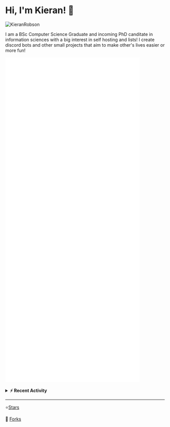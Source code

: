 
# Hi, I'm Kieran! 👋  

<p>
    <img src="https://komarev.com/ghpvc/?username=KieranRobson" alt="KieranRobson"/>       
</p>

I am a BSc Computer Science Graduate and incoming PhD canditate in information sciences with a big interest in self hosting and lists! I create discord bots and other small projects that aim to make other's lives easier or more fun!


<!-- Stats -->
![Metrics](assets/metrics.plugin.activity.svg) 

<!-- Recenet Activity -->
<details>
<summary><b>⚡ Recent Activity</b></summary>

<!--START_SECTION:activity-->
1. ❗️ Closed issue [#8](https://github.com/KieranRobson/Clarence-Bot/issues/8) in [KieranRobson/Clarence-Bot](https://github.com/KieranRobson/Clarence-Bot)
2. 🗣 Commented on [#8](https://github.com/KieranRobson/Clarence-Bot/issues/8) in [KieranRobson/Clarence-Bot](https://github.com/KieranRobson/Clarence-Bot)
3. 💪 Opened PR [#3599](https://github.com/streetsidesoftware/cspell/pull/3599) in [streetsidesoftware/cspell](https://github.com/streetsidesoftware/cspell)
4. 💪 Opened PR [#3294](https://github.com/awesome-selfhosted/awesome-selfhosted/pull/3294) in [awesome-selfhosted/awesome-selfhosted](https://github.com/awesome-selfhosted/awesome-selfhosted)
5. 🗣 Commented on [#5](https://github.com/hullcss/hullcss-discord-bot/issues/5) in [hullcss/hullcss-discord-bot](https://github.com/hullcss/hullcss-discord-bot)
6. 🗣 Commented on [#3065](https://github.com/awesome-selfhosted/awesome-selfhosted/issues/3065) in [awesome-selfhosted/awesome-selfhosted](https://github.com/awesome-selfhosted/awesome-selfhosted)
7. ❗️ Opened issue [#1](https://github.com/Param-Raval/letterboxd-stats/issues/1) in [Param-Raval/letterboxd-stats](https://github.com/Param-Raval/letterboxd-stats)
8. ❗️ Opened issue [#184](https://github.com/GoodbyteCo/Letterboxd-Film-Frequency/issues/184) in [GoodbyteCo/Letterboxd-Film-Frequency](https://github.com/GoodbyteCo/Letterboxd-Film-Frequency)
9. 💪 Opened PR [#3288](https://github.com/awesome-selfhosted/awesome-selfhosted/pull/3288) in [awesome-selfhosted/awesome-selfhosted](https://github.com/awesome-selfhosted/awesome-selfhosted)
10. 🗣 Commented on [#3287](https://github.com/awesome-selfhosted/awesome-selfhosted/issues/3287) in [awesome-selfhosted/awesome-selfhosted](https://github.com/awesome-selfhosted/awesome-selfhosted)
<!--END_SECTION:activity-->

More Activity [Here](pages/RECENT-ACTIVITY.md)
</details>
</p>


-----
⭐[Stars](pages/STARRED-REPOS.md)

🍴 [Forks](https://github.com/forks-by-kieran)
